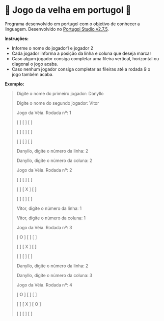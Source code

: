 # :older_woman: Jogo da velha em portugol :older_woman:

Programa desenvolvido em portugol com o objetivo de conhecer a linguagem. Desenvolvido no [Portugol Studio v2.7.5](https://github.com/UNIVALI-LITE/Portugol-Studio).

**Instruções:**

* Informe o nome do jogador1 e jogador 2
* Cada jogador informa a posição da linha e coluna que deseja marcar
* Caso algum jogador consiga completar uma fileira vertical, horizontal ou diagonal o jogo acaba.
* Caso nenhum jogador consiga completar as fileiras até a rodada 9 o jogo também acaba.



**Exemplo:**

> Digite o nome do primeiro jogador: Danyllo
> 
> Digite o nome do segundo jogador: Vitor
>
> Jogo da Véia.  Rodada nº: 1
>
> [   ]   [   ]   [   ]
>
> [   ]   [   ]   [   ]
>
> [   ]   [   ]   [   ]
>
> Danyllo, digite o número da linha: 2
> 
> Danyllo, digite o número da coluna: 2
>
> Jogo da Véia.  Rodada nº: 2
>
> [    ]   [    ]   [    ]
>
> [    ]   [ X ]   [    ]
>
> [    ]   [    ]   [    ]
>
> Vitor, digite o número da linha: 1
> 
> Vitor, digite o número da coluna: 1
>
> Jogo da Véia.  Rodada nº: 3
>
> [ O ]   [    ]   [    ]
>
> [     ]   [ X ]   [    ]
>
> [     ]   [    ]   [    ]
>
> Danyllo, digite o número da linha: 2
> 
> Danyllo, digite o número da coluna: 3
>
> Jogo da Véia.  Rodada nº: 4
>
> [ O ]  [    ]   [     ]
>
> [     ]  [ X ]   [ O ]
>
> [     ]  [    ]   [     ]

